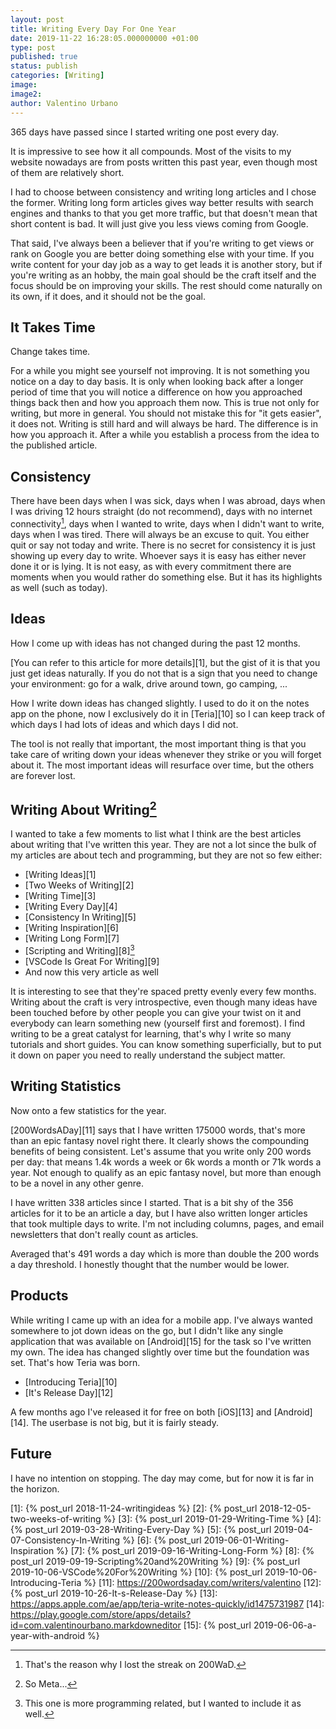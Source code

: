 ```yaml
---
layout: post
title: Writing Every Day For One Year
date: 2019-11-22 16:28:05.000000000 +01:00
type: post
published: true
status: publish
categories: [Writing]
image:
image2:
author: Valentino Urbano
---
```


365 days have passed since I started writing one post every day.

It is impressive to see how it all compounds. Most of the visits to my website nowadays are from posts written this past year, even though most of them are relatively short.

I had to choose between consistency and writing long articles and I chose the former. Writing long form articles gives way better results with search engines and thanks to that you get more traffic, but that doesn't mean that short content is bad. It will just give you less views coming from Google.

That said, I've always been a believer that if you're writing to get views or rank on Google you are better doing something else with your time. If you write content for your day job as a way to get leads it is another story, but if you're writing as an hobby, the main goal should be the craft itself and the focus should be on improving your skills. The rest should come naturally on its own, if it does, and it should not be the goal.

## It Takes Time

Change takes time.

For a while you might see yourself not improving. It is not something you notice on a day to day basis. It is only when looking back after a longer period of time that you will notice a difference on how you approached things back then and how you approach them now. This is true not only for writing, but more in general. You should not mistake this for "it gets easier", it does not. Writing is still hard and will always be hard. The difference is in how you approach it. After a while you establish a process from the idea to the published article.

## Consistency

There have been days when I was sick, days when I was abroad, days when I was driving 12 hours straight (do not recommend), days with no internet connectivity[^1], days when I wanted to write, days when I didn't want to write, days when I was tired. There will always be an excuse to quit. You either quit or say not today and write. There is no secret for consistency it is just showing up every day to write. Whoever says it is easy has either never done it or is lying. It is not easy, as with every commitment there are moments when you would rather do something else. But it has its highlights as well (such as today).

## Ideas

How I come up with ideas has not changed during the past 12 months.

[You can refer to this article for more details][1], but the gist of it is that you just get ideas naturally. If you do not that is a sign that you need to change your environment: go for a walk, drive around town, go camping, ...

How I write down ideas has changed slightly. I used to do it on the notes app on the phone, now I exclusively do it in [Teria][10] so I can keep track of which days I had lots of ideas and which days I did not.

The tool is not really that important, the most important thing is that you take care of writing down your ideas whenever they strike or you will forget about it. The most important ideas will resurface over time, but the others are forever lost.

## Writing About Writing[^2]

I wanted to take a few moments to list what I think are the best articles about writing that I've written this year. They are not a lot since the bulk of my articles are about tech and programming, but they are not so few either:

- [Writing Ideas][1]
- [Two Weeks of Writing][2]
- [Writing Time][3]
- [Writing Every Day][4]
- [Consistency In Writing][5]
- [Writing Inspiration][6]
- [Writing Long Form][7]
- [Scripting and Writing][8][^3]
- [VSCode Is Great For Writing][9]
- And now this very article as well

It is interesting to see that they're spaced pretty evenly every few months. Writing about the craft is very introspective, even though many ideas have been touched before by other people you can give your twist on it and everybody can learn something new (yourself first and foremost). I find writing to be a great catalyst for learning, that's why I write so many tutorials and short guides. You can know something superficially, but to put it down on paper you need to really understand the subject matter.

## Writing Statistics

Now onto a few statistics for the year.

[200WordsADay][11] says that I have written 175000 words, that's more than an epic fantasy novel right there. It clearly shows the compounding benefits of being consistent. Let's assume that you write only 200 words per day: that means 1.4k words a week or 6k words a month or 71k words a year. Not enough to qualify as an epic fantasy novel, but more than enough to be a novel in any other genre.

I have written 338 articles since I started. That is a bit shy of the 356 articles for it to be an article a day, but I have also written longer articles that took multiple days to write. I'm not including columns, pages, and email newsletters that don't really count as articles.

Averaged that's 491 words a day which is more than double the 200 words a day threshold. I honestly thought that the number would be lower.
<!-- It is astounding to see how several longer articles can push it up so much. -->

## Products

While writing I came up with an idea for a mobile app. I've always wanted somewhere to jot down ideas on the go, but I didn't like any single application that was available on [Android][15] for the task so I've written my own. The idea has changed slightly over time but the foundation was set. That's how Teria was born.

- [Introducing Teria][10]
- [It's Release Day][12]

A few months ago I've released it for free on both [iOS][13] and [Android][14]. The userbase is not big, but it is fairly steady.

## Future

I have no intention on stopping. The day may come, but for now it is far in the horizon.

[^1]: That's the reason why I lost the streak on 200WaD.
[^2]: So Meta...
[^3]: This one is more programming related, but I wanted to include it as well.

[1]: {% post_url 2018-11-24-writingideas %}
[2]: {% post_url 2018-12-05-two-weeks-of-writing %}
[3]: {% post_url 2019-01-29-Writing-Time %}
[4]: {% post_url 2019-03-28-Writing-Every-Day %}
[5]: {% post_url 2019-04-07-Consistency-In-Writing %}
[6]: {% post_url 2019-06-01-Writing-Inspiration %}
[7]: {% post_url 2019-09-16-Writing-Long-Form %}
[8]: {% post_url 2019-09-19-Scripting%20and%20Writing %}
[9]: {% post_url 2019-10-06-VSCode%20For%20Writing %}
[10]: {% post_url 2019-10-06-Introducing-Teria %}
[11]: https://200wordsaday.com/writers/valentino
[12]: {% post_url 2019-10-26-It-s-Release-Day %}
[13]: https://apps.apple.com/ae/app/teria-write-notes-quickly/id1475731987
[14]: https://play.google.com/store/apps/details?id=com.valentinourbano.markdowneditor
[15]: {% post_url 2019-06-06-a-year-with-android %}
